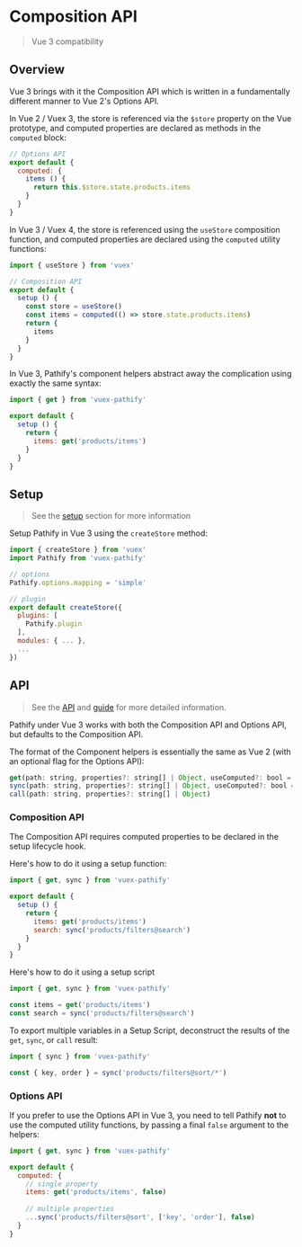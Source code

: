 # Composition API

> Vue 3 compatibility

## Overview

Vue 3 brings with it the Composition API which is written in a fundamentally different manner to Vue 2's Options API.

In Vue 2 / Vuex 3, the store is referenced via the `$store` property on the Vue prototype, and computed properties are declared as methods in the `computed` block:

```js
// Options API
export default {
  computed: {
    items () {
      return this.$store.state.products.items
    }
  }
}
```

In Vue 3 / Vuex 4, the store is referenced using the `useStore` composition function, and computed properties are declared using the `computed` utility functions: 

```js
import { useStore } from 'vuex'

// Composition API
export default {
  setup () {
    const store = useStore()
    const items = computed(() => store.state.products.items)
    return {
      items
    }
  }
}
```

In Vue 3, Pathify's component helpers abstract away the complication using exactly the same syntax:

```js
import { get } from 'vuex-pathify'

export default {
  setup () {
    return {
      items: get('products/items')
    }
  }
}
```

## Setup

> See the [setup](/setup/config) section for more information

Setup Pathify in Vue 3 using the `createStore` method:

```js
import { createStore } from 'vuex'
import Pathify from 'vuex-pathify'

// options
Pathify.options.mapping = 'simple'

// plugin
export default createStore({
  plugins: [
    Pathify.plugin
  ],
  modules: { ... },
  ...
})
```

## API

> See the [API](/reference/api?id=component-helpers) and [guide](/guide/component) for more detailed information.

Pathify under Vue 3 works with both the Composition API and Options API, but defaults to the Composition API.

The format of the Component helpers is essentially the same as Vue 2 (with an optional flag for the Options API):

```js
get(path: string, properties?: string[] | Object, useComputed?: bool = false)
sync(path: string, properties?: string[] | Object, useComputed?: bool = false)
call(path: string, properties?: string[] | Object)
```

### Composition API

The Composition API requires computed properties to be declared in the setup lifecycle hook.

Here's how to do it using a setup function:

```js
import { get, sync } from 'vuex-pathify'

export default {
  setup () {
    return {
      items: get('products/items')
      search: sync('products/filters@search')
    }
  }
}
```

Here's how to do it using a setup script

```js
import { get, sync } from 'vuex-pathify'

const items = get('products/items')
const search = sync('products/filters@search')
```

To export multiple variables in a Setup Script, deconstruct the results of the `get`, `sync`, or `call` result:

```js
import { sync } from 'vuex-pathify'

const { key, order } = sync('products/filters@sort/*')
```

### Options API

If you prefer to use the Options API in Vue 3, you need to tell Pathify **not** to use the computed utility functions, by passing a final `false` argument to the helpers:

```js
import { get, sync } from 'vuex-pathify'

export default {
  computed: {
    // single property
    items: get('products/items', false)
    
    // multiple properties
    ...sync('products/filters@sort', ['key', 'order'], false)
  }
}
```
